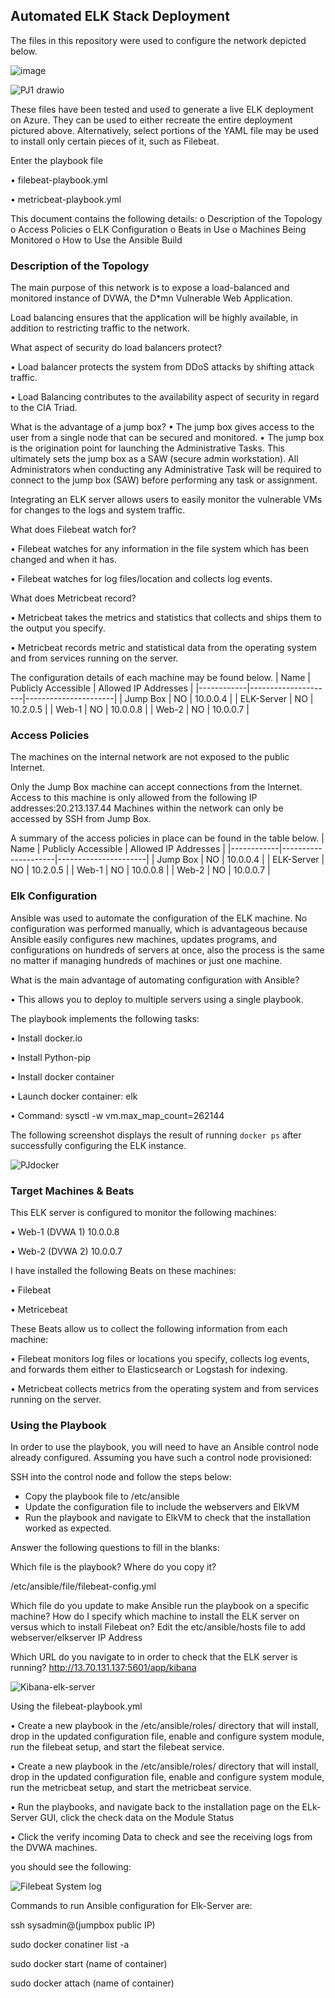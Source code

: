 ## Automated ELK Stack Deployment

The files in this repository were used to configure the network depicted below.

 ![image](https://user-images.githubusercontent.com/94761746/169676049-51b16ad0-01b0-4e78-8a02-1b22e6c237e6.png)
 
 ![PJ1 drawio](https://user-images.githubusercontent.com/94761746/197031127-cf80b9e5-44e3-4b5f-8e97-d051dd3f6d86.png)


These files have been tested and used to generate a live ELK deployment on Azure. They can be used to either recreate the entire deployment pictured above. Alternatively, select portions of the YAML file may be used to install only certain pieces of it, such as Filebeat.

 Enter the playbook file

•	filebeat-playbook.yml

•	metricbeat-playbook.yml

This document contains the following details:
o	Description of the Topology
o	Access Policies
o	ELK Configuration
o	Beats in Use
o	Machines Being Monitored
o	How to Use the Ansible Build

### Description of the Topology

The main purpose of this network is to expose a load-balanced and monitored instance of DVWA, the D*mn Vulnerable Web Application.

Load balancing ensures that the application will be highly available, in addition to restricting traffic to the network.

What aspect of security do load balancers protect? 

•	Load balancer protects the system from DDoS attacks by shifting attack traffic.

•	Load Balancing contributes to the availability aspect of security in regard to the CIA Triad.

What is the advantage of a jump box?
•	The jump box gives access to the user from a single node that can be secured and monitored.
•	The jump box is the origination point for launching the Administrative Tasks. This ultimately sets the jump box as a SAW (secure admin workstation). All Administrators when conducting any Administrative Task will be required to connect to the jump box (SAW) before performing any task or assignment.

Integrating an ELK server allows users to easily monitor the vulnerable VMs for changes to the logs and system traffic.

What does Filebeat watch for?

•	Filebeat watches for any information in the file system which has been changed and when it has.

•	Filebeat watches for log files/location and collects log events.

What does Metricbeat record?

•	Metricbeat takes the metrics and statistics that collects and ships them to the output you specify.

•	Metricbeat records metric and statistical data from the operating system and from services running on the server.


The configuration details of each machine may be found below.
| Name       | Publicly Accessible | Allowed IP Addresses |
|------------|---------------------|----------------------|
| Jump Box   | NO                  | 10.0.0.4             |
| ELK-Server | NO                  | 10.2.0.5             |
| Web-1      | NO                  | 10.0.0.8             |
| Web-2      | NO                  | 10.0.0.7             |

### Access Policies

The machines on the internal network are not exposed to the public Internet. 

Only the Jump Box machine can accept connections from the Internet. Access to this machine is only allowed from the following IP addresses:20.213.137.44 Machines within the network can only be accessed by SSH from Jump Box.

A summary of the access policies in place can be found in the table below.
| Name       | Publicly Accessible | Allowed IP Addresses |
|------------|---------------------|----------------------|
| Jump Box   | NO                  | 10.0.0.4             |
| ELK-Server | NO                  | 10.2.0.5             |
| Web-1      | NO                  | 10.0.0.8             |
| Web-2      | NO                  | 10.0.0.7             |


### Elk Configuration

Ansible was used to automate the configuration of the ELK machine. No configuration was performed manually, which is advantageous because Ansible easily configures new machines, updates programs, and configurations on hundreds of servers at once, also the process is the same no matter if managing hundreds of machines or just one machine.

What is the main advantage of automating configuration with Ansible?

•	This allows you to deploy to multiple servers using a single playbook.

The playbook implements the following tasks:

•	Install docker.io

•	Install Python-pip

•	Install docker container

•	Launch docker container: elk

•	Command: sysctl -w vm.max_map_count=262144

The following screenshot displays the result of running `docker ps` after successfully configuring the ELK instance.

![PJdocker](https://user-images.githubusercontent.com/94761746/169676201-6c1c6982-0e47-4ec9-8253-a9f7936935cf.PNG)


### Target Machines & Beats

This ELK server is configured to monitor the following machines:

•	Web-1 (DVWA 1)   10.0.0.8

•	Web-2 (DVWA 2) 10.0.0.7

I have installed the following Beats on these machines:

•	Filebeat

•	Metricebeat


These Beats allow us to collect the following information from each machine:

•	Filebeat monitors log files or locations you specify, collects log events, and forwards them either to Elasticsearch or Logstash for indexing.

•	Metricbeat collects metrics from the operating system and from services running on the server.

### Using the Playbook

In order to use the playbook, you will need to have an Ansible control node already configured. Assuming you have such a control node provisioned: 

SSH into the control node and follow the steps below:

- Copy the playbook file to /etc/ansible
- Update the configuration file to include the webservers and ElkVM
- Run the playbook and navigate to ElkVM to check that the installation worked as expected.

Answer the following questions to fill in the blanks:

Which file is the playbook? Where do you copy it?

/etc/ansible/file/filebeat-config.yml

 Which file do you update to make Ansible run the playbook on a specific machine? How do I specify which machine to install the ELK server on versus which to install Filebeat on? Edit the etc/ansible/hosts file to add webserver/elkserver IP Address
 
Which URL do you navigate to in order to check that the ELK server is running? http://13.70.131.137:5601/app/kibana

![Kibana-elk-server](https://user-images.githubusercontent.com/94761746/169677167-ad738772-115c-43f2-966b-d8862b3d75ad.PNG)

Using the filebeat-playbook.yml

•	Create a new playbook in the /etc/ansible/roles/ directory that will install, drop in the updated configuration file, enable and configure system module, run the filebeat setup, and start the filebeat service.

•	Create a new playbook in the /etc/ansible/roles/ directory that will install, drop in the updated configuration file, enable and configure system module, run the metricbeat setup, and start the metricbeat service.

•	Run the playbooks, and navigate back to the installation page on the ELk-Server GUI, click the check data on the Module Status

•	Click the verify incoming Data to check and see the receiving logs from the DVWA machines.

you should see the following:

![Filebeat System log](https://user-images.githubusercontent.com/94761746/169677310-1d1be944-c715-4615-a792-ca7238fbdfcc.PNG)

Commands to run Ansible configuration for Elk-Server are:

ssh sysadmin@(jumpbox public IP)

sudo docker conatiner list -a

sudo docker start (name of container)

sudo docker attach (name of container)
